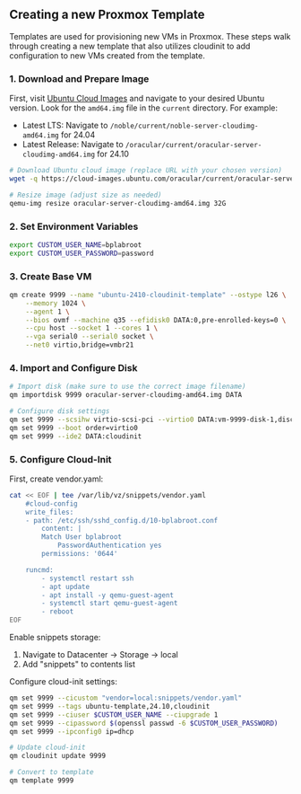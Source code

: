 ## Creating a new Proxmox Template

Templates are used for provisioning new VMs in Proxmox. These steps walk through creating a new template that also utilizes cloudinit to add configuration to new VMs created from the template.

### 1. Download and Prepare Image

First, visit [Ubuntu Cloud Images](https://cloud-images.ubuntu.com/) and navigate to your desired Ubuntu version. Look for the `amd64.img` file in the `current` directory. For example:
- Latest LTS: Navigate to `/noble/current/noble-server-cloudimg-amd64.img` for 24.04
- Latest Release: Navigate to `/oracular/current/oracular-server-cloudimg-amd64.img` for 24.10

```bash
# Download Ubuntu cloud image (replace URL with your chosen version)
wget -q https://cloud-images.ubuntu.com/oracular/current/oracular-server-cloudimg-amd64.img

# Resize image (adjust size as needed)
qemu-img resize oracular-server-cloudimg-amd64.img 32G
```

### 2. Set Environment Variables
```bash
export CUSTOM_USER_NAME=bplabroot
export CUSTOM_USER_PASSWORD=password
```

### 3. Create Base VM
```bash
qm create 9999 --name "ubuntu-2410-cloudinit-template" --ostype l26 \
    --memory 1024 \
    --agent 1 \
    --bios ovmf --machine q35 --efidisk0 DATA:0,pre-enrolled-keys=0 \
    --cpu host --socket 1 --cores 1 \
    --vga serial0 --serial0 socket \
    --net0 virtio,bridge=vmbr21
```

### 4. Import and Configure Disk
```bash
# Import disk (make sure to use the correct image filename)
qm importdisk 9999 oracular-server-cloudimg-amd64.img DATA

# Configure disk settings
qm set 9999 --scsihw virtio-scsi-pci --virtio0 DATA:vm-9999-disk-1,discard=on
qm set 9999 --boot order=virtio0
qm set 9999 --ide2 DATA:cloudinit
```

### 5. Configure Cloud-Init

First, create vendor.yaml:
```bash
cat << EOF | tee /var/lib/vz/snippets/vendor.yaml
    #cloud-config
    write_files:
    - path: /etc/ssh/sshd_config.d/10-bplabroot.conf
        content: |
        Match User bplabroot
            PasswordAuthentication yes
        permissions: '0644'

    runcmd:
        - systemctl restart ssh
        - apt update
        - apt install -y qemu-guest-agent
        - systemctl start qemu-guest-agent
        - reboot
EOF
```

Enable snippets storage:
1. Navigate to Datacenter → Storage → local
2. Add "snippets" to contents list

Configure cloud-init settings:
```bash
qm set 9999 --cicustom "vendor=local:snippets/vendor.yaml"
qm set 9999 --tags ubuntu-template,24.10,cloudinit
qm set 9999 --ciuser $CUSTOM_USER_NAME --ciupgrade 1
qm set 9999 --cipassword $(openssl passwd -6 $CUSTOM_USER_PASSWORD)
qm set 9999 --ipconfig0 ip=dhcp

# Update cloud-init
qm cloudinit update 9999

# Convert to template
qm template 9999
```

